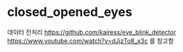 # closed_opened_eyes

데이터 전처리 https://github.com/kairess/eye_blink_detector
https://www.youtube.com/watch?v=dJjzTo8_x3c 를 참고함
